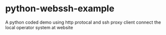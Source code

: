 # python-webssh-example
A python coded demo using http protocal and ssh proxy client connect the local operator system at website
